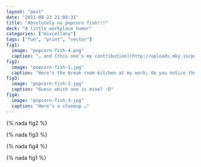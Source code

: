 ```yaml
---
layout: "post"
date: "2011-08-23 21:00:31"
title: "Absolutely no popcorn fish!!!"
deck: "A little workplace humor"
categories: ["miscellany"]
tags: ["fun", "print", "vector"]
fig1:
  image: "popcorn-fish-4.png"
  caption: "… and [this one’s my contribution](http://uploads.mky.io/popcorn-fish.pdf). :)"
fig2:
  image: "popcorn-fish-1.jpg"
  caption: "Here’s the break room kitchen at my work; do you notice the “signs”?"
fig3:
  image: "popcorn-fish-2.jpg"
  caption: "Guess which one is mine? :D"
fig4:
  image: "popcorn-fish-3.jpg"
  caption: "Here’s a closeup …"
---
```


{% nada fig2 %}

{% nada fig3 %}

{% nada fig4 %}

{% nada fig1 %}
